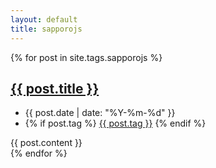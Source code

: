 ```yaml
---
layout: default
title: sapporojs
---
```

{% for post in site.tags.sapporojs %}
<div class="section entry">
  <h2><a href="{{ post.url }}">{{ post.title }}</a></h2>
  <ul class="info">
    <li class="date">{{ post.date | date: "%Y-%m-%d" }}</li>
    <li class="tag">
    {% if post.tag %}
      <a href="/tag/{{ post.tag }}.html">{{ post.tag }}</a>
    {% endif %}
    </li>
  </ul>
  <div class="textBody">
    {{ post.content }}
  </div>
</div>
{% endfor %}
